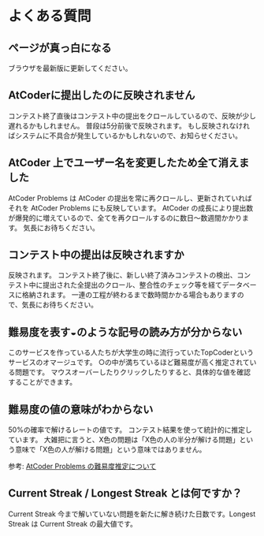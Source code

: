 # よくある質問

## ページが真っ白になる
ブラウザを最新版に更新してください。

## AtCoderに提出したのに反映されません
コンテスト終了直後はコンテスト中の提出をクロールしているので、反映が少し遅れるかもしれません。
普段は5分前後で反映されます。
もし反映されなければシステムに不具合が発生しているかもしれないので、お知らせください。

## AtCoder 上でユーザー名を変更したため全て消えました
AtCoder Problems は AtCoder の提出を常に再クロールし、更新されていればそれを AtCoder Problems にも反映しています。
AtCoder の成長により提出数が爆発的に増えているので、全てを再クロールするのに数日〜数週間かかります。
気長にお待ちください。

## コンテスト中の提出は反映されますか
反映されます。
コンテスト終了後に、新しい終了済みコンテストの検出、コンテスト中に提出された全提出のクロール、整合性のチェック等を経てデータベースに格納されます。
一連の工程が終わるまで数時間かかる場合もありますので、気長にお待ちください。

## 難易度を表す◒のような記号の読み方が分からない
このサービスを作っている人たちが大学生の時に流行っていたTopCoderというサービスのオマージュです。
○の中が満ちているほど難易度が高く推定されている問題です。
マウスオーバーしたりクリックしたりすると、具体的な値を確認することができます。

## 難易度の値の意味がわからない
50%の確率で解けるレートの値です。
コンテスト結果を使って統計的に推定しています。
大雑把に言うと、X色の問題は「X色の人の半分が解ける問題」という意味で「X色の人が解ける問題」という意味ではありません。

参考: [AtCoder Problems の難易度推定について](http://pepsin-amylase.hatenablog.com/entry/atcoder-problems-difficulty)

## Current Streak / Longest Streak とは何ですか？
Current Streak 今まで解いていない問題を新たに解き続けた日数です。Longest Streak は Current Streak の最大値です。
